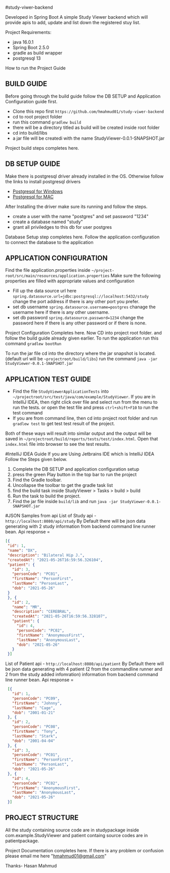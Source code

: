 #study-viwer-backend

Developed in Spring Boot
A simple Study Viewer backend which will provide apis to add, update and list down the registered stuy list. 

Project Requirements:
- java 16.0.1
- Spring Boot 2.5.0
- gradle as build wrapper
- postgresql 13

How to run the Project Guide

## BUILD GUIDE

Before going through the build guide follow the DB SETUP and Application Configuration guide first.

- Clone this repo first `https://github.com/hmahmud01/study-viwer-backend`
- cd to root project folder
- run this command `gradlew build`
- there will be a directory titled as build will be created inside root folder
- cd into build/libs
- a jar file will be createdi with the name StudyViewer-0.0.1-SNAPSHOT.jar

Project build steps completes here.

## DB SETUP GUIDE

Make there is postgresql driver already installed in the OS. Otherwise follow the links to install postgresql drivers

- [Postgresql for Windows](https://www.enterprisedb.com/downloads/postgresql)
- [Postgresql for MAC](https://postgresapp.com/downloads.html)

After Installing the driver make sure its running and follow the steps.

- create a user with the name "postgres" and set password "1234"
- create a database named "study"
- grant all priviledges to this db for user postgres

Database Setup step completes here. Follow the application configuration to connect the database to the application

## APPLICATION CONFIGURATION
Find the file application.properties inside `~/project-root/src/main/resources/application.properties`
Make sure the following properties are filled with appropriate values and configuration
- Fill up the data source url here `spring.datasource.url=jdbc:postgresql://localhost:5432/study` change the port address if there is any other port you prefer.
- set db username `spring.datasource.username=postgres` chanage the username here if there is any other username.
- set db password `spring.datasource.password=1234` change the password here if there is any other password or if there is none.

Project Configuration Completes here.
Now CD into project root folder. and follow the build guide already given earlier.
To run the application run this command `gradlew bootRun`

To run the jar file cd into the directory where the jar snapshot is located.(default url will be `~projectroot/build/libs`)
run the command `java -jar StudyViewer-0.0.1-SNAPSHOT.jar`

## APPLICATION TEST GUIDE
- Find the file `StudyViewerApplicationTests` into `~/projectroot/src/test/java/com/example/StudyViewer`. If you are in IntelliJ IDEA, then right click over file and select run from the menu to run the tests. or open the test file and press `ctrl+shift+F10` to run the test command
- If you are from command line, then cd into project root folder and run `gradlew test` to get test test result of the project.

Both of these ways will result into similar output and the output will be saved in `~/projectroot/build/reports/tests/test/index.html`. Open that `index.html` file into browser to see the test results.

#IntelliJ IDEA Guide
If you are Using Jetbrains IDE which is IntelliJ IDEA Follow the Steps given below.
1. Complete the DB SETUP and application configuration setup
2. press the green Play button in the top bar to run the project
3. Find the Gradle toolbar. 
4. Uncollapse the toolbar to get the gradle task list
5. find the build task inside StudyViewer > Tasks > build > build
6. Run the task to build the project.
7. Find the jar file inside `build/lib` and run `java -jar StudyViewer-0.0.1-SNAPSHOT.jar`

#JSON Samples from api
List of Study api - `http://localhost:8080/api/study`
By Default there will be json data generating with 2 study information from backend command line runner bean.
Api response = 
   ```json 
   [{
    "id": 1,
    "name": "DX",
    "description": "Bilateral Hip J.",
    "createdAt": "2021-05-26T16:59:56.326104",
    "patient": {
      "id": 3,
      "personCode": "PC01",
      "firstName": "PersonFirst",
      "lastName": "PersonLast",
      "dob": "2021-05-26"
    }
    }, {
      "id": 2,
      "name": "MR",
      "description": "CEREBRAL",
      "createdAt": "2021-05-26T16:59:56.328107",
      "patient": {
        "id": 4,
        "personCode": "PC02",
        "firstName": "AnonymousFirst",
        "lastName": "AnonymousLast",
        "dob": "2021-05-26"
      }
    }]
   ```
   
List of Patient api - `http://localhost:8080/api/patient`
By Default there will be json data generating with 4 patient (2 from the commandline runner and 2 from the study added infomration) information from backend command line runner bean.
Api response = 
   ```json 
    [{
      "id": 1,
      "personCode": "PC09",
      "firstName": "Johnny",
      "lastName": "Cage",
      "dob": "2001-01-21"
    }, {
      "id": 2,
      "personCode": "PC08",
      "firstName": "Tony",
      "lastName": "Stark",
      "dob": "2001-04-04"
    }, {
      "id": 3,
      "personCode": "PC01",
      "firstName": "PersonFirst",
      "lastName": "PersonLast",
      "dob": "2021-05-26"
    }, {
      "id": 4,
      "personCode": "PC02",
      "firstName": "AnonymousFirst",
      "lastName": "AnonymousLast",
      "dob": "2021-05-26"
    }]
   ```

## PROJECT STRUCTURE
All the study containing source code are in studypackage inside com.example.StudyViewer and patient containg source codes are in patientpackage.


Project Documentation completes here. If there is any problem or confusion please email me here "hmahmud01@gmail.com"

Thanks-
Hasan Mahmud
